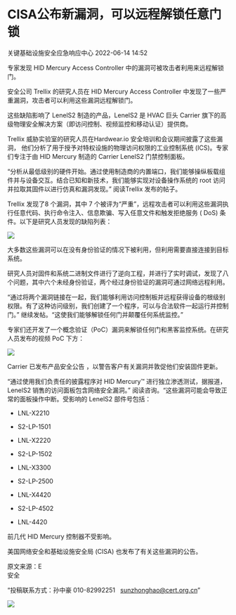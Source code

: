 #  CISA公布新漏洞，可以远程解锁任意门锁   
 关键基础设施安全应急响应中心   2022-06-14 14:52  
  
专家发现 HID Mercury Access Controller 中的漏洞可被攻击者利用来远程解锁门。  
  
安全公司 Trellix 的研究人员在 HID Mercury Access Controller 中发现了一些严重漏洞，攻击者可以利用这些漏洞远程解锁门。  
  
这些缺陷影响了 LenelS2 制造的产品，LenelS2 是 HVAC 巨头 Carrier 旗下的高级物理安全解决方案（即访问控制、视频监控和移动认证）提供商。  
  
Trellix 威胁实验室的研究人员在Hardwear.io 安全培训和会议期间披露了这些漏洞， 他们分析了用于授予对特权设施的物理访问权限的工业控制系统 (ICS)。专家们专注于由 HID Mercury 制造的 Carrier LenelS2 门禁控制面板。  
  
“分析从最低级别的硬件开始。通过使用制造商的内置端口，我们能够操纵板载组件并与设备交互。结合已知和新技术，我们能够实现对设备操作系统的 root 访问并拉取其固件以进行仿真和漏洞发现。” 阅读Trellix 发布的帖子。  
  
Trellix 发现了8 个漏洞，其中 7 个被评为“严重”，远程攻击者可以利用这些漏洞执行任意代码、执行命令注入、信息欺骗、写入任意文件和触发拒绝服务 ( DoS) 条件。以下是研究人员发现的缺陷列表：  
  
![](https://mmbiz.qpic.cn/mmbiz_png/QmbJGbR2j6zBZMfN2UVicsSDiaM4iaTicgM83K9ia88gJmA8E8RCjyD5rS2WZ3ycq4ut3Yic5kSpoEONcibcn8yNBxC7Q/640?wx_fmt=png "")  
  
大多数这些漏洞可以在没有身份验证的情况下被利用，但利用需要直接连接到目标系统。  
  
研究人员对固件和系统二进制文件进行了逆向工程，并进行了实时调试，发现了八个问题，其中六个未经身份验证，两个经过身份验证的漏洞可通过网络远程利用。  
  
“通过将两个漏洞链接在一起，我们能够利用访问控制板并远程获得设备的根级别权限。有了这种访问级别，我们创建了一个程序，可以与合法软件一起运行并控制门。” 继续发帖。“这使我们能够解锁任何门并颠覆任何系统监控。”  
  
专家们还开发了一个概念验证（PoC）漏洞来解锁任何门和黑客监控系统。在研究人员发布的视频 PoC 下方：  
  
![](https://mmbiz.qpic.cn/mmbiz_png/QmbJGbR2j6zBZMfN2UVicsSDiaM4iaTicgM8IjFG1PqR5Ly5zWaeXwpX6OGBxbAY7kFogBgm3HMzKhbB2ia2mb4KLTA/640?wx_fmt=png "")  
  
Carrier 已发布产品安全公告 ，以警告客户有关漏洞并敦促他们安装固件更新。  
  
“通过使用我们负责任的披露程序对 HID Mercury™ 进行独立渗透测试，据报道，LenelS2 销售的访问面板包含网络安全漏洞。” 阅读咨询。“这些漏洞可能会导致正常的面板操作中断。受影响的 LenelS2 部件号包括：  
- LNL-X2210  
  
- S2-LP-1501  
  
- LNL-X2220  
  
- S2-LP-1502  
  
- LNL-X3300  
  
- S2-LP-2500  
  
- LNL-X4420  
  
- S2-LP-4502  
  
- LNL-4420  
  
前几代 HID Mercury 控制器不受影响。  
  
美国网络安全和基础设施安全局 (CISA) 也发布了有关这些漏洞的公告。  
  
  
  
原文来源：E  
安全  
  
“投稿联系方式：孙中豪 010-82992251   sunzhonghao@cert.org.cn”  
  
![](https://mmbiz.qpic.cn/sz_mmbiz_jpg/iaz5iaQYxGogucKMiatGyfBHlfj74r3CyPxEBrV0oOOuHICibgHwtoIGayOIcmJCIsAn02z2yibtfQylib07asMqYAEw/640?wx_fmt=jpeg "")  
  
